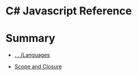 # C# Javascript Reference

# Summary

- [. . /Languages](../languages.md)

- [Scope and Closure](./scopeAndClosure.js)
